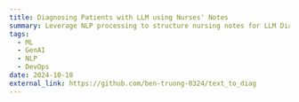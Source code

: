 ```yaml
---
title: Diagnosing Patients with LLM using Nurses' Notes
summary: Leverage NLP processing to structure nursing notes for LLM Diagnosing task
tags:
  - ML
  - GenAI
  - NLP
  - DevOps
date: 2024-10-10
external_link: https://github.com/ben-truong-0324/text_to_diag
---
```

